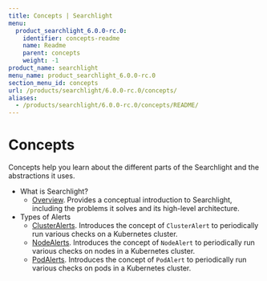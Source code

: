 ```yaml
---
title: Concepts | Searchlight
menu:
  product_searchlight_6.0.0-rc.0:
    identifier: concepts-readme
    name: Readme
    parent: concepts
    weight: -1
product_name: searchlight
menu_name: product_searchlight_6.0.0-rc.0
section_menu_id: concepts
url: /products/searchlight/6.0.0-rc.0/concepts/
aliases:
  - /products/searchlight/6.0.0-rc.0/concepts/README/
---
```

# Concepts

Concepts help you learn about the different parts of the Searchlight and the abstractions it uses.

- What is Searchlight?
  - [Overview](/docs/concepts/what-is-searhclight/overview.md). Provides a conceptual introduction to Searchlight, including the problems it solves and its high-level architecture.
- Types of Alerts
  - [ClusterAlerts](/docs/concepts/alert-types/cluster-alert.md). Introduces the concept of `ClusterAlert` to periodically run various checks on a Kubernetes cluster.
  - [NodeAlerts](/docs/concepts/alert-types/node-alert.md). Introduces the concept of `NodeAlert` to periodically run various checks on nodes in a Kubernetes cluster.
  - [PodAlerts](/docs/concepts/alert-types/pod-alert.md). Introduces the concept of `PodAlert` to periodically run various checks on pods in a Kubernetes cluster.
